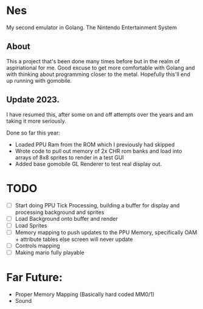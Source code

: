 # Nes

My second emulator in Golang. The Nintendo Entertainment System

## About

This a project that's been done many times before but in the realm of aspiriational for me. Good excuse to get more comfortable with Golang and with thinking about programming closer to the metal. Hopefully this'll end up running with gomobile.

## Update 2023.

I have resumed this, after some on and off attempts over the years and am taking it more seriously.

Done so far this year:

- Loaded PPU Ram from the ROM which I previously had skipped
- Wrote code to pull out memory of 2x CHR rom banks and load into arrays of 8x8 sprites to render in a test GUI
- Added base gomobile GL Renderer to test real display out.

# TODO

- [ ] Start doing PPU Tick Processing, building a buffer for display and processing background and sprites
- [ ] Load Background onto buffer and render
- [ ] Load Sprites
- [ ] Memory mapping to push updates to the PPU Memory, specifically OAM + attribute tables else screen will never update
- [ ] Controls mapping
- [ ] Making mario fully playable

# Far Future:

- Proper Memory Mapping (Basically hard coded MM0/1)
- Sound
